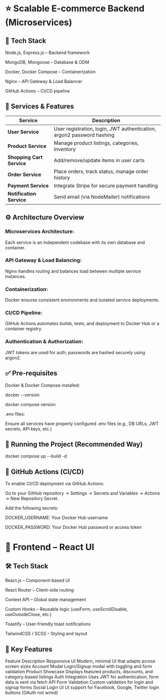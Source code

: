 # ⭐️ Scalable E-commerce Backend (Microservices)
## 🧰 Tech Stack
Node.js, Express.js – Backend framework

MongoDB, Mongoose – Database & ODM

Docker, Docker Compose – Containerization

Nginx – API Gateway & Load Balancer

<!-- Kubernetes – Container orchestration

 -->

GitHub Actions – CI/CD pipeline

## 🧩 Services & Features

| Service              |Description                                                  |
|----------------------|--------------------------------------------------------------|
| **User Service**       | User registration, login, JWT authentication, argon2 password hashing |
| **Product Service**  | Manage product listings, categories, inventory               |
| **Shopping Cart Service** | Add/remove/update items in user carts                      |
| **Order Service**    | Place orders, track status, manage order history             |
| **Payment Service**  | Integrate Stripe for secure payment handling                 |
| **Notification Service** | Send email (via NodeMailer) notifications |

## ⚙️ Architecture Overview
### Microservices Architecture:
Each service is an independent codebase with its own database and container.

### API Gateway & Load Balancing:
Nginx handles routing and balances load between multiple service instances.

### Containerization:
Docker ensures consistent environments and isolated service deployments.

<!-- ### Deployment with Kubernetes:
Each service runs in its own pod. Kubernetes handles auto-scaling, fault tolerance, and rolling updates. -->

### CI/CD Pipeline:
GitHub Actions automates builds, tests, and deployment to Docker Hub or a container registry.

### Authentication & Authorization:
JWT tokens are used for auth; passwords are hashed securely using argon2.

## ✅ Pre-requisites
Docker & Docker Compose installed:

docker --version

docker compose version

.env files:

Ensure all services have properly configured .env files (e.g., DB URLs, JWT secrets, API keys, etc.)

## 🚀 Running the Project (Recommended Way)

docker compose up --build -d

## 🔁 GitHub Actions (CI/CD)
To enable CI/CD deployment via GitHub Actions:

Go to your GitHub repository → Settings → Secrets and Variables → Actions → New Repository Secret.

Add the following secrets:

DOCKER_USERNAME: Your Docker Hub username

DOCKER_PASSWORD: Your Docker Hub password or access token

# 🎨 Frontend – React UI

## 🛠 Tech Stack

React.js – Component-based UI

React Router – Client-side routing

Context API – Global state management

Custom Hooks – Reusable logic (useForm, useScrollDisable, useOutsideClose, etc.)

Toastify – User-friendly toast notifications

TailwindCSS / SCSS – Styling and layout

## 🧩 Key Features

Feature	Description
Responsive UI	Modern, minimal UI that adapts across screen sizes
Account Modal	Login/Signup modal with toggling and form validation
Product Showcase	Displays featured products, discounts, and category-based listings
Auth Integration	Uses JWT for authentication, form data is sent via fetch API
Form Validation	Custom validation for login and signup forms
Social Login UI	UI support for Facebook, Google, Twitter login buttons (OAuth not wired)


